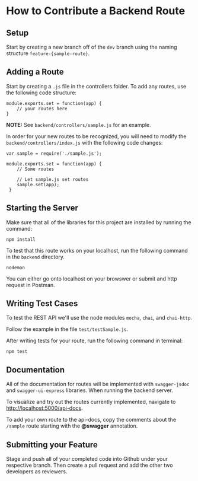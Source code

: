 # How to Contribute a Backend Route

## Setup

Start by creating a new branch off of the `dev` branch using the naming structure `feature-{sample-route}`. 

## Adding a Route

Start by creating a `.js` file in the controllers folder. To add any routes, use the following code structure:
```
module.exports.set = function(app) {
    // your routes here
}
```
**NOTE:** See `backend/controllers/sample.js` for an example.

In order for your new routes to be recognized, you will need to modify the `backend/controllers/index.js` with the following code changes:
```
var sample = require('./sample.js');

module.exports.set = function(app) {
    // Some routes

    // Let sample.js set routes
    sample.set(app);
 }
```

## Starting the Server
Make sure that all of the libraries for this project are installed by running the command:
```
npm install
```

To test that this route works on your localhost, run the following command in the `backend` directory.
```
nodemon
```
You can either go onto localhost on your browswer or submit and http request in Postman.

## Writing Test Cases
To test the REST API we'll use the node modules `mocha`, `chai`, and `chai-http`. 

Follow the example in the file `test/testSample.js`.

After writing tests for your route, run the following command in terminal:
```
npm test
```

## Documentation
All of the documentation for routes will be implemented with `swagger-jsdoc` and `swagger-ui-express` libraries. When running the backend server.  

To visualize and try out the routes currently implemented, navigate to [http://localhost:5000/api-docs](http://localhost:5000/api-docs).  

To add your own route to the api-docs, copy the comments about the `/sample` route starting with the **@swagger** annotation.

## Submitting your Feature
Stage and push all of your completed code into Github under your respective branch. Then create a pull request and add the other two developers as reviewers.
